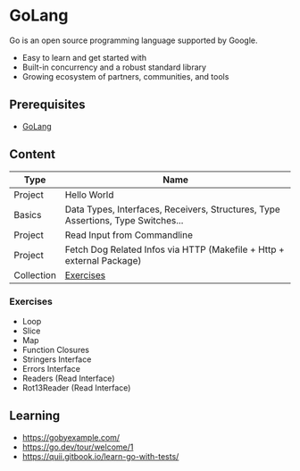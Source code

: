 # GoLang

Go is an open source programming language supported by Google.
- Easy to learn and get started with
- Built-in concurrency and a robust standard library
- Growing ecosystem of partners, communities, and tools

## Prerequisites

- [GoLang](https://go.dev/doc/install)

## Content

| Type       | Name        |
|------------|-------------|
| Project    | Hello World |
| Basics     | Data Types, Interfaces, Receivers, Structures, Type Assertions, Type Switches...            |
| Project    | Read Input from Commandline            |
| Project    | Fetch Dog Related Infos via HTTP (Makefile + Http + external Package)            |
| Collection | [Exercises](#Exercises)            |

### Exercises

- Loop
- Slice
- Map
- Function Closures
- Stringers Interface
- Errors Interface
- Readers (Read Interface)
- Rot13Reader (Read Interface)

## Learning

- https://gobyexample.com/
- https://go.dev/tour/welcome/1
- https://quii.gitbook.io/learn-go-with-tests/